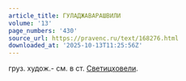 ```yaml
---
article_title: ГУЛАДЖАВАРАШВИЛИ
volume: '13'
page_numbers: '430'
source_url: https://pravenc.ru/text/168276.html
downloaded_at: '2025-10-13T11:25:56Z'
---
```


груз. худож.- см. в ст. [Светицховели](https://pravenc.ru/text/Светицховели.html).
